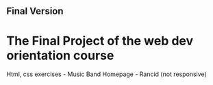 ## Final Version



# The Final Project of the web dev orientation course

Html, css exercises - Music Band Homepage - Rancid (not responsive)
